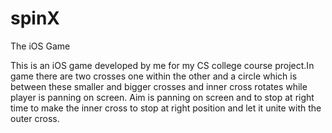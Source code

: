# spinX
The iOS Game

This is an iOS game developed by me for my CS college course project.In game there
are two crosses one within the other and a circle which is between these smaller and 
bigger crosses and inner cross rotates while player is panning on screen. Aim is 
panning on screen and to stop at right time to make the inner cross to stop at 
right position and let it unite with the outer cross.
